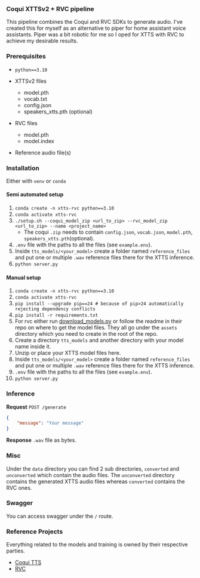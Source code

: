 ### Coqui XTTSv2 + RVC pipeline

This pipeline combines the Coqui and RVC SDKs to generate audio. I've created this for myself as an alternative to piper for home assistant voice assistants. Piper was a bit robotic for me so I oped for XTTS with RVC to achieve my desirable results.

### Prerequisites
- `python==3.10`

- XTTSv2 files
    - model.pth
    - vocab.txt
    - config.json
    - speakers_xtts.pth (optional)

- RVC files
    - model.pth
    - model.index

- Reference audio file(s)


### Installation

Either with `venv` or `conda`

#### Semi automated setup
1. `conda create -n xtts-rvc python==3.10`
2. `conda activate xtts-rvc`
3. `./setup.sh --coqui_model_zip <url_to_zip> --rvc_model_zip <url_to_zip> --name <project_name>`
    - The coqui `.zip` needs to contain `config.json`, `vocab.json`, `model.pth`, `speakers_xtts.pth`(optional).
4. `.env` file with the paths to all the files (see `example.env`).
5. Inside `tts_models/<your_model>` create a folder named `reference_files` and put one or multiple `.wav` reference files there for the XTTS inference.
6. `python server.py`

#### Manual setup
1. `conda create -n xtts-rvc python==3.10`
2. `conda activate xtts-rvc`
3. `pip install --upgrade pip==24 # because of pip>24 automatically rejecting dependency conflicts`
4. `pip install -r requirements.txt`
5. For rvc either run [download_models.py](https://raw.githubusercontent.com/RVC-Project/Retrieval-based-Voice-Conversion-WebUI/refs/heads/main/tools/download_models.py) or follow the readme in their repo on where to get the model files. They all go under the `assets` directory which you need to create in the root of the repo.
6. Create a directory `tts_models` and another directory with your model name inside it.
7. Unzip or place your XTTS model files here.
8. Inside `tts_models/<your_model>` create a folder named `reference_files` and put one or multiple `.wav` reference files there for the XTTS inference.
9. `.env` file with the paths to all the files (see `example.env`).
10. `python server.py`

### Inference
**Request**
`POST /generate`
```json
{
    "message": "Your message"
}
```
**Response**
`.wav` file as bytes.

### Misc
Under the `data` directory you can find 2 sub directories, `converted` and `unconverted` which contain the audio files. The `unconverted` directory contains the generated XTTS audio files whereas `converted` contains the RVC ones.

### Swagger
You can access swagger under the `/` route.

### Reference Projects

Everything related to the models and training is owned by their respective parties.

- [Coqui TTS](https://github.com/coqui-ai/TTS)
- [RVC](https://github.com/RVC-Project/Retrieval-based-Voice-Conversion-WebUI)
